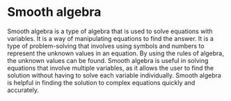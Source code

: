 # Smooth algebra

Smooth algebra is a type of algebra that is used to solve equations with variables. It is a way of manipulating equations to find the answer. It is a type of problem-solving that involves using symbols and numbers to represent the unknown values in an equation. By using the rules of algebra, the unknown values can be found. Smooth algebra is useful in solving equations that involve multiple variables, as it allows the user to find the solution without having to solve each variable individually. Smooth algebra is helpful in finding the solution to complex equations quickly and accurately.
